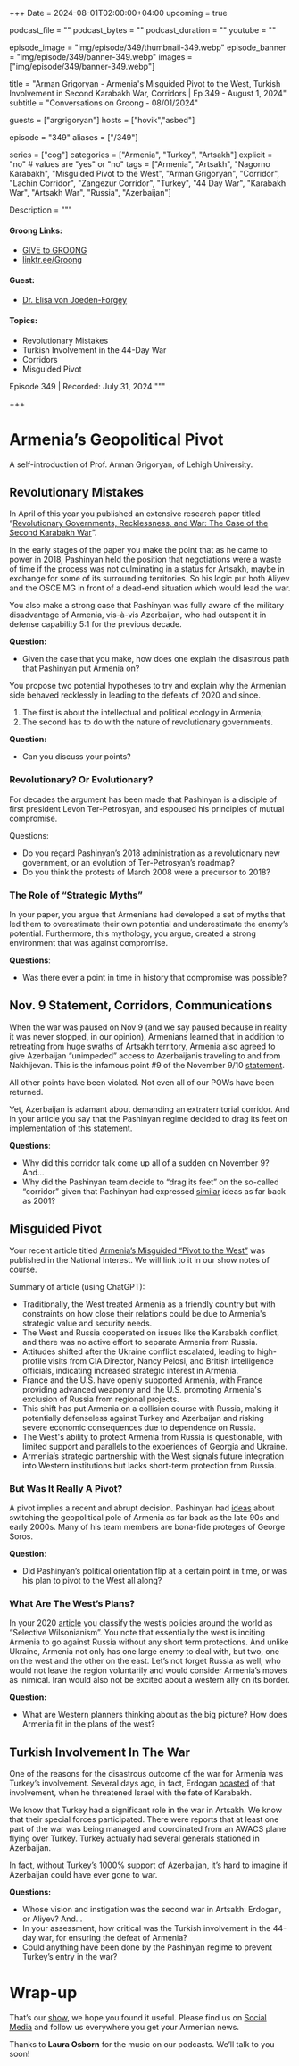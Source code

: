 +++
Date = 2024-08-01T02:00:00+04:00
upcoming = true

podcast_file = ""
podcast_bytes = ""
podcast_duration = ""
youtube = ""

episode_image = "img/episode/349/thumbnail-349.webp"
episode_banner = "img/episode/349/banner-349.webp"
images = ["img/episode/349/banner-349.webp"]

title = "Arman Grigoryan - Armenia's Misguided Pivot to the West, Turkish Involvement in Second Karabakh War, Corridors | Ep 349 - August 1, 2024"
subtitle = "Conversations on Groong - 08/01/2024"

guests = ["argrigoryan"]
hosts = ["hovik","asbed"]

episode = "349"
aliases = ["/349"]

series = ["cog"]
categories = ["Armenia", "Turkey", "Artsakh"]
explicit = "no" # values are "yes" or "no"
tags = ["Armenia", "Artsakh", "Nagorno Karabakh", "Misguided Pivot to the West", "Arman Grigoryan", "Corridor", "Lachin Corridor", "Zangezur Corridor", "Turkey", "44 Day War", "Karabakh War", "Artsakh War", "Russia", "Azerbaijan"]

Description = """

#### Groong Links:
* [GIVE to GROONG](https://podcasts.groong.org/donate)
* [linktr.ee/Groong](https://linktr.ee/groong)

#### Guest:
* [Dr. Elisa von Joeden-Forgey](/guest/evjoedenforgey)

#### Topics:
* Revolutionary Mistakes
* Turkish Involvement in the 44-Day War
* Corridors
* Misguided Pivot

Episode 349 | Recorded: July 31, 2024
"""

+++

# Armenia’s Geopolitical Pivot

A self-introduction of Prof. Arman Grigoryan, of Lehigh University.

## Revolutionary Mistakes

In April of this year you published an extensive research paper titled “[Revolutionary Governments, Recklessness, and War: The Case of the Second Karabakh War](https://www.tandfonline.com/doi/full/10.1080/09636412.2024.2327316)”. 

In the early stages of the paper you make the point that as he came to power in 2018, Pashinyan held the position that negotiations were a waste of time if the process was not culminating in a status for Artsakh, maybe in exchange for some of its surrounding territories. So his logic put both Aliyev and the OSCE MG in front of a dead-end situation which would lead the war. 

You also make a strong case that Pashinyan was fully aware of the military disadvantage of Armenia, vis-à-vis Azerbaijan, who had outspent it in defense capability 5:1 for the previous decade.

**Question:**
* Given the case that you make, how does one explain the disastrous path that Pashinyan put Armenia on?

You propose two potential hypotheses to try and explain why the Armenian side behaved recklessly in leading to the defeats of 2020 and since.
1. The first is about the intellectual and political ecology in Armenia;
2. The second has to do with the nature of revolutionary governments.

**Question:**
* Can you discuss your points?


### Revolutionary? Or Evolutionary?

For decades the argument has been made that Pashinyan is a disciple of first president Levon Ter-Petrosyan, and espoused his principles of mutual compromise.

Questions:
* Do you regard Pashinyan’s 2018 administration as a revolutionary new government, or an evolution of Ter-Petrosyan’s roadmap?
* Do you think the protests of March 2008 were a precursor to 2018?


### The Role of “Strategic Myths”

In your paper, you argue that Armenians had developed a set of myths that led them to overestimate their own potential and underestimate the enemy’s potential. Furthermore, this mythology, you argue, created a strong environment that was against compromise.

**Questions**:
* Was there ever a point in time in history that compromise was possible?


## Nov. 9 Statement, Corridors, Communications

When the war was paused on Nov 9 (and we say paused because in reality it was never stopped, in our opinion), Armenians learned that in addition to retreating from huge swaths of Artsakh territory, Armenia also agreed to give Azerbaijan “unimpeded” access to Azerbaijanis traveling to and from Nakhijevan. This is the infamous point #9 of the November 9/10 [statement](https://www.primeminister.am/en/press-release/item/2020/11/10/Announcement/). 

All other points have been violated. Not even all of our POWs have been returned. 

Yet, Azerbaijan is adamant about demanding an extraterritorial corridor. And in your article you say that the Pashinyan regime decided to drag its feet on implementation of this statement.

**Questions**:
* Why did this corridor talk come up all of a sudden on November 9? And…
* Why did the Pashinyan team decide to “drag its feet” on the so-called “corridor” given that Pashinyan had expressed [similar](https://armtimes.com/hy/article/105002) ideas as far back as 2001?


## Misguided Pivot

Your recent article titled [Armenia’s Misguided “Pivot to the West”](https://nationalinterest.org/feature/armenia%E2%80%99s-misguided-%E2%80%9Cpivot-west%E2%80%9D-211914) was published in the National Interest. We will link to it in our show notes of course.

Summary of article (using ChatGPT):
* Traditionally, the West treated Armenia as a friendly country but with constraints on how close their relations could be due to Armenia's strategic value and security needs.
* The West and Russia cooperated on issues like the Karabakh conflict, and there was no active effort to separate Armenia from Russia.
* Attitudes shifted after the Ukraine conflict escalated, leading to high-profile visits from CIA Director, Nancy Pelosi, and British intelligence officials, indicating increased strategic interest in Armenia.
* France and the U.S. have openly supported Armenia, with France providing advanced weaponry and the U.S. promoting Armenia's exclusion of Russia from regional projects.
* This shift has put Armenia on a collision course with Russia, making it potentially defenseless against Turkey and Azerbaijan and risking severe economic consequences due to dependence on Russia.
* The West's ability to protect Armenia from Russia is questionable, with limited support and parallels to the experiences of Georgia and Ukraine.
* Armenia’s strategic partnership with the West signals future integration into Western institutions but lacks short-term protection from Russia.


### But Was It Really A Pivot?

A pivot implies a recent and abrupt decision. Pashinyan had [ideas](https://armtimes.com/hy/article/105002) about switching the geopolitical pole of Armenia as far back as the late 90s and early 2000s. Many of his team members are bona-fide proteges of George Soros. 

**Question**:
* Did Pashinyan’s political orientation flip at a certain point in time, or was his plan to pivot to the West all along?


### What Are The West’s Plans?

In your 2020 [article](https://direct.mit.edu/isec/article-abstract/44/4/158/12246/Selective-Wilsonianism-Material-Interests-and-the?redirectedFrom=fulltext&fbclid=IwY2xjawEWsL1leHRuA2FlbQIxMAABHeIYAxoJJ5rL6w83tEKEuqSIDUmvaK3mryO6mCy7KF4OrUajfg-WsJ8bEg_aem_57D5-ocGNF4yUjTGkgk-CA) you classify the west’s policies around the world as “Selective Wilsonianism”. You note that essentially the west is inciting Armenia to go against Russia without any short term protections. And unlike Ukraine, Armenia not only has one large enemy to deal with, but two, one on the west and the other on the east. Let’s not forget Russia as well, who would not leave the region voluntarily and would consider Armenia’s moves as inimical. Iran would also not be excited about a western ally on its border.

**Question:**
* What are Western planners thinking about as the big picture? How does Armenia fit in the plans of the west?


## Turkish Involvement In The War

One of the reasons for the disastrous outcome of the war for Armenia was Turkey’s involvement. Several days ago, in fact, Erdogan [boasted](https://www.azatutyun.am/a/33055076.html) of that involvement, when he threatened Israel with the fate of Karabakh.

We know that Turkey had a significant role in the war in Artsakh. We know that their special forces participated. There were reports that at least one part of the war was being managed and coordinated from an AWACS plane flying over Turkey. Turkey actually had several generals stationed in Azerbaijan.

In fact, without Turkey’s 1000% support of Azerbaijan, it’s hard to imagine if Azerbaijan could have ever gone to war.

**Questions:**
* Whose vision and instigation was the second war in Artsakh: Erdogan, or Aliyev? And…
* In your assessment, how critical was the Turkish involvement in the 44-day war, for ensuring the defeat of Armenia?
* Could anything have been done by the Pashinyan regime to prevent Turkey’s entry in the war?


# Wrap-up

That’s our [show](https://podcasts.groong.org/), we hope you found it useful. Please find us on [Social Media](https://lintr.ee/groong) and follow us everywhere you get your Armenian news.

Thanks to **Laura Osborn** for the music on our podcasts. We’ll talk to you soon!
